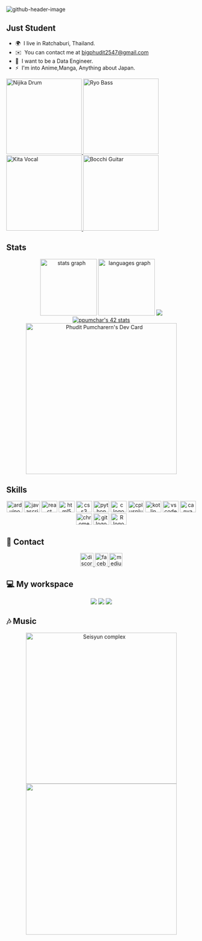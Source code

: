 ![github-header-image](https://user-images.githubusercontent.com/88961123/159499718-92679e0a-2f2c-4bab-be25-ae1d37c0bc8b.png)

## Just Student

* 🌍  I live in Ratchaburi, Thailand.
* ✉️  You can contact me at [bigphudit2547@gmail.com](mailto:bigphudit2547@gmail.com)
* 🧠  I want to be a Data Engineer.
* ⚡  I'm into Anime,Manga, Anything about Japan.

<p>
  <a href="https://youtu.be/3ijkvUYwJhU">
    <img width=200 height=200 src=https://media.tenor.com/0yAbWNOq4lkAAAAC/nijika-ijichi-ijichi-nijika.gif alt="Nijika Drum" />
  </a>
  <a href="https://youtu.be/MTPiaDzacSI">
    <img width=200 height=200 src=https://media.tenor.com/IpKKBfeBSqIAAAAC/distortion-vibing.gif alt="Ryo Bass" />
  </a>
  <a href="https://youtu.be/Xy6lZxoJ4ts">
    <img width=200 height=200 src=https://media.tenor.com/VWM_cXi0SU4AAAAC/vibing-kita-ikuyo.gif alt="Kita Vocal" />
  </a>
  <a href="https://youtu.be/B7BxrAAXl94">
    <img width=200 height=200 src=https://media.tenor.com/TChjSFSGxUYAAAAC/hitori-gotou-gotou-hitori.gif alt="Bocchi Guitar" />
  </a>
</p>

## Stats

<div align="center">
  <img src="https://github-readme-stats-ppumchar.vercel.app/api?hide_title=false&hide_rank=false&show_icons=true&include_all_commits=true&count_private=true&disable_animations=false&theme=tokyonight&locale=en&hide_border=false&username=Phudit-2547" height="150" alt="stats graph"  />
  <img src="https://github-readme-stats-ppumchar.vercel.app/api/top-langs?locale=en&hide=jupyter%20notebook&layout=compact&card_width=320&langs_count=5&theme=tokyonight&hide_border=false&username=Phudit-2547" height="150" alt="languages graph"  />
  <img src="https://github-profile-summary-cards.vercel.app/api/cards/profile-details?username=Phudit-2547&theme=tokyonight"  />
  <br>
  <a href="https://github.com/JaeSeoKim/badge42">
    <img src="https://badge42.vercel.app/api/v2/cl9cag3kf00160gjtdx3xro3a/stats?cursusId=3&coalitionId=undefined" alt="ppumchar's 42 stats" />
  </a>
  <br>
<a href="https://app.daily.dev/PhuditPum">
  <img src="https://api.daily.dev/devcards/ce13921e49644ce08569a5b89ef2318b.png?r=pus" width="400" alt="Phudit Pumcharern's Dev Card"/>
  </a>
</div>

###
## Skills 
<div align="center">
  <img src="https://cdn.worldvectorlogo.com/logos/arduino-1.svg" alt="arduino" height="30" width="42"/>
  <img src="https://cdn.jsdelivr.net/gh/devicons/devicon/icons/javascript/javascript-original.svg" height="30" width="42" alt="javascript logo"  />
  <img src="https://cdn.jsdelivr.net/gh/devicons/devicon/icons/react/react-original.svg" height="30" width="42" alt="react logo"  />
  <img src="https://cdn.jsdelivr.net/gh/devicons/devicon/icons/html5/html5-original.svg" height="30" width="42" alt="html5 logo"  />
  <img src="https://cdn.jsdelivr.net/gh/devicons/devicon/icons/css3/css3-original.svg" height="30" width="42" alt="css3 logo"  />
  <img src="https://cdn.jsdelivr.net/gh/devicons/devicon/icons/python/python-original.svg" height="30" width="42" alt="python logo"  />
  <img src="https://cdn.jsdelivr.net/gh/devicons/devicon/icons/c/c-original.svg" height="30" width="42" alt="c logo"  />
  <img src="https://cdn.jsdelivr.net/gh/devicons/devicon/icons/cplusplus/cplusplus-original.svg" height="30" width="42" alt="cplusplus logo"  />
   <img src="https://cdn.jsdelivr.net/gh/devicons/devicon/icons/kotlin/kotlin-original.svg"height="30" width="42" alt="kotlin logo"  />
  <img src="https://cdn.jsdelivr.net/gh/devicons/devicon/icons/vscode/vscode-original.svg" height="30" width="42" alt="vscode logo"  />
  <img src="https://cdn.jsdelivr.net/gh/devicons/devicon/icons/canva/canva-original.svg" height="30" width="42" alt="canva logo"  />
  <img src="https://cdn.jsdelivr.net/gh/devicons/devicon/icons/chrome/chrome-original.svg" height="30" width="42" alt="chrome logo"  />
  <img src="https://cdn.jsdelivr.net/gh/devicons/devicon/icons/git/git-plain-wordmark.svg" height="30" width="42" alt="git logo"  />
  <img src="https://user-images.githubusercontent.com/33158051/103333492-1d992100-4a3c-11eb-8cd4-e83cb2c44895.png" height="30" width="42" alt="R logo"  />
           
</div>

###
## :link: Contact
<div align="center">
  <a href="https://discord.com/users/634793260346507302" >
    <img src="https://img.shields.io/static/v1?message=Discord&logo=discord&label=&color=7289DA&logoColor=white&labelColor=&style=for-the-badge" height="35" alt="discord logo"  />
  </a>
  <a href="https://www.facebook.com/phudit.pumcharoen/" >
    <img src="https://img.shields.io/static/v1?message=Facebook&logo=facebook&label=&color=1877F2&logoColor=white&labelColor=&style=for-the-badge" height="35" alt="facebook logo"  />
  </a>
  <a href="https://medium.com/@bigphudit2547" >
    <img src="https://img.shields.io/static/v1?message=Medium&logo=medium&label=&color=12100E&logoColor=white&labelColor=&style=for-the-badge" height="35" alt="medium logo"  />
  </a>
</div>

###


## 💻 My workspace

<div align="center">
<img src="https://img.shields.io/badge/hp%20laptop-0096D6?style=for-the-badge&logo=hp&logoColor=white">
<img src="https://img.shields.io/badge/Visual_Studio_Code-0078D4?style=for-the-badge&logo=visual%20studio%20code&logoColor=white">
  <a href="https://replit.com/@Oniichan7217">
<img src="https://img.shields.io/badge/replit-667881?style=for-the-badge&logo=replit&logoColor=white">
  </a>
  </div>


###

## :notes: Music 
<div align="center">
  <a href="https://www.youtube.com/watch?v=RWFW1OSlMkM&list=OLAK5uy_mNWkxcU6VC_aWOFnpqYha-J5UMzwbVlx4">
    <img src="https://animecorner.me/wp-content/uploads/2022/11/bocchi-the-rock-anime-kessoku-band.jpg?ezimgfmt=ng:webp/ngcb21" width="400" alt="Seisyun complex">
  </a>
  <br>
  <a href="https://youtu.be/1gsf4qvsLCM">
    <img src="https://static.wikia.nocookie.net/mrfz/images/9/94/Till_the_Bell_Tolls.png/revision/latest?cb=20220224012725" width="400">
  </a>
<div>

